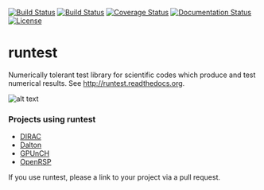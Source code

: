 [![Build Status](https://travis-ci.org/bast/runtest.svg?branch=master)](https://travis-ci.org/bast/runtest/builds)
[![Build Status](https://ci.appveyor.com/api/projects/status/github/bast/runtest?branch=master&svg=true)](https://ci.appveyor.com/project/bast/runtest/history)
[![Coverage Status](https://coveralls.io/repos/bast/runtest/badge.png?branch=master)](https://coveralls.io/r/bast/runtest?branch=master)
[![Documentation Status](https://readthedocs.org/projects/runtest/badge/?version=latest)](http://runtest.readthedocs.org)
[![License](https://img.shields.io/badge/license-%20BSD--3-blue.svg)](../master/LICENSE)


# runtest

Numerically tolerant test library for scientific
codes which produce and test numerical results.
See http://runtest.readthedocs.org.

![alt text](https://github.com/bast/runtest/raw/master/img/xanathar.jpg "Xanathar")


### Projects using runtest

- [DIRAC](http://diracprogram.org)
- [Dalton](http://daltonprogram.org)
- [GPUnCH](http://gpunch.org)
- [OpenRSP](http://openrsp.org)

If you use runtest, please a link to your project via a pull request.
